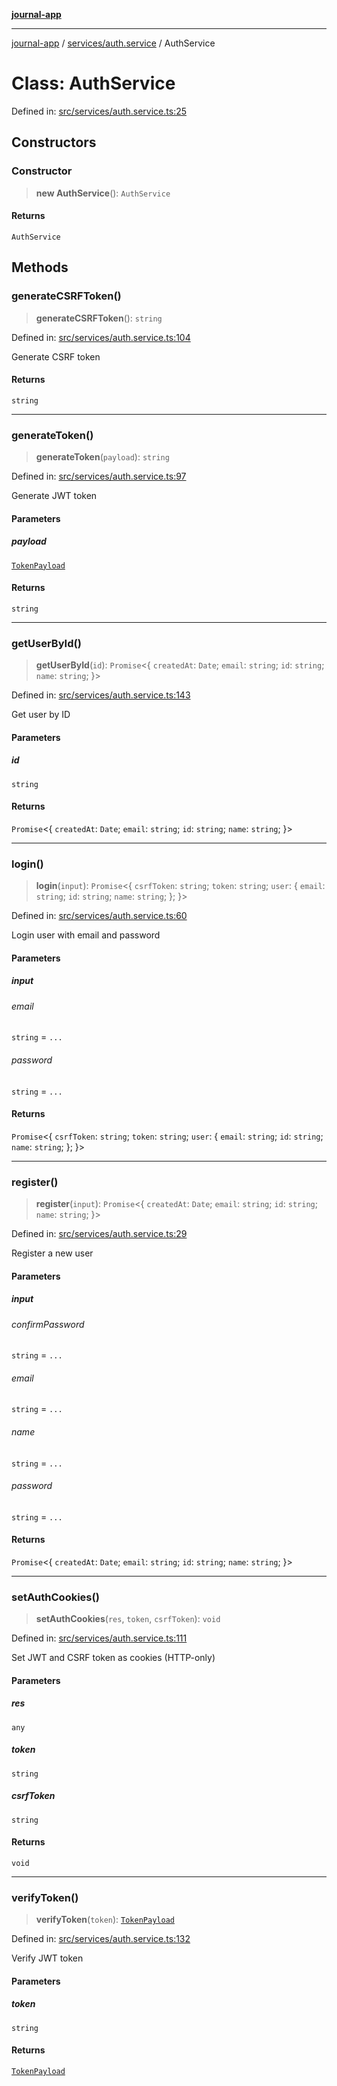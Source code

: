 [**journal-app**](../../../README.md)

***

[journal-app](../../../modules.md) / [services/auth.service](../README.md) / AuthService

# Class: AuthService

Defined in: [src/services/auth.service.ts:25](https://github.com/FullStackExam/shamiri-journaling/blob/2429a79bf524ec1d1bc42e8c42aa2b20457e1d23/src/services/auth.service.ts#L25)

## Constructors

### Constructor

> **new AuthService**(): `AuthService`

#### Returns

`AuthService`

## Methods

### generateCSRFToken()

> **generateCSRFToken**(): `string`

Defined in: [src/services/auth.service.ts:104](https://github.com/FullStackExam/shamiri-journaling/blob/2429a79bf524ec1d1bc42e8c42aa2b20457e1d23/src/services/auth.service.ts#L104)

Generate CSRF token

#### Returns

`string`

***

### generateToken()

> **generateToken**(`payload`): `string`

Defined in: [src/services/auth.service.ts:97](https://github.com/FullStackExam/shamiri-journaling/blob/2429a79bf524ec1d1bc42e8c42aa2b20457e1d23/src/services/auth.service.ts#L97)

Generate JWT token

#### Parameters

##### payload

[`TokenPayload`](../interfaces/TokenPayload.md)

#### Returns

`string`

***

### getUserById()

> **getUserById**(`id`): `Promise`\<\{ `createdAt`: `Date`; `email`: `string`; `id`: `string`; `name`: `string`; \}\>

Defined in: [src/services/auth.service.ts:143](https://github.com/FullStackExam/shamiri-journaling/blob/2429a79bf524ec1d1bc42e8c42aa2b20457e1d23/src/services/auth.service.ts#L143)

Get user by ID

#### Parameters

##### id

`string`

#### Returns

`Promise`\<\{ `createdAt`: `Date`; `email`: `string`; `id`: `string`; `name`: `string`; \}\>

***

### login()

> **login**(`input`): `Promise`\<\{ `csrfToken`: `string`; `token`: `string`; `user`: \{ `email`: `string`; `id`: `string`; `name`: `string`; \}; \}\>

Defined in: [src/services/auth.service.ts:60](https://github.com/FullStackExam/shamiri-journaling/blob/2429a79bf524ec1d1bc42e8c42aa2b20457e1d23/src/services/auth.service.ts#L60)

Login user with email and password

#### Parameters

##### input

###### email

`string` = `...`

###### password

`string` = `...`

#### Returns

`Promise`\<\{ `csrfToken`: `string`; `token`: `string`; `user`: \{ `email`: `string`; `id`: `string`; `name`: `string`; \}; \}\>

***

### register()

> **register**(`input`): `Promise`\<\{ `createdAt`: `Date`; `email`: `string`; `id`: `string`; `name`: `string`; \}\>

Defined in: [src/services/auth.service.ts:29](https://github.com/FullStackExam/shamiri-journaling/blob/2429a79bf524ec1d1bc42e8c42aa2b20457e1d23/src/services/auth.service.ts#L29)

Register a new user

#### Parameters

##### input

###### confirmPassword

`string` = `...`

###### email

`string` = `...`

###### name

`string` = `...`

###### password

`string` = `...`

#### Returns

`Promise`\<\{ `createdAt`: `Date`; `email`: `string`; `id`: `string`; `name`: `string`; \}\>

***

### setAuthCookies()

> **setAuthCookies**(`res`, `token`, `csrfToken`): `void`

Defined in: [src/services/auth.service.ts:111](https://github.com/FullStackExam/shamiri-journaling/blob/2429a79bf524ec1d1bc42e8c42aa2b20457e1d23/src/services/auth.service.ts#L111)

Set JWT and CSRF token as cookies (HTTP-only)

#### Parameters

##### res

`any`

##### token

`string`

##### csrfToken

`string`

#### Returns

`void`

***

### verifyToken()

> **verifyToken**(`token`): [`TokenPayload`](../interfaces/TokenPayload.md)

Defined in: [src/services/auth.service.ts:132](https://github.com/FullStackExam/shamiri-journaling/blob/2429a79bf524ec1d1bc42e8c42aa2b20457e1d23/src/services/auth.service.ts#L132)

Verify JWT token

#### Parameters

##### token

`string`

#### Returns

[`TokenPayload`](../interfaces/TokenPayload.md)
